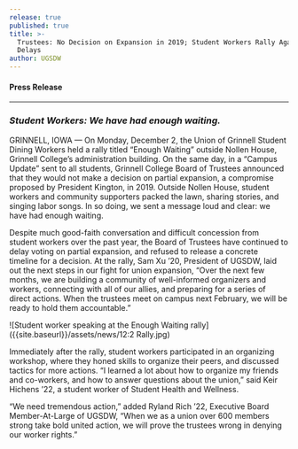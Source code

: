 ```yaml
---
release: true
published: true
title: >-
  Trustees: No Decision on Expansion in 2019; Student Workers Rally Against
  Delays
author: UGSDW
---
```

#### Press Release

***

### *Student Workers: We have had enough waiting.*

GRINNELL, IOWA — On Monday, December 2,  the Union of Grinnell Student Dining Workers held a rally titled “Enough Waiting” outside Nollen House, Grinnell College’s administration building. On the same day, in a “Campus Update” sent to all students, Grinnell College Board of Trustees announced that they would not make a decision on partial expansion, a compromise proposed by President Kington, in 2019. Outside Nollen House, student workers and community supporters packed the lawn, sharing stories, and singing labor songs. In so doing, we sent a message loud and clear: we have had enough waiting.

Despite much good-faith conversation and difficult concession from student workers over the past year, the Board of Trustees have continued to delay voting on partial expansion, and refused to release a concrete timeline for a decision. At the rally, Sam Xu ’20, President of UGSDW, laid out the next steps in our fight for union expansion, “Over the next few months, we are building a community of well-informed organizers and workers, connecting with all of our allies, and preparing for a series of direct actions. When the trustees meet on campus next February, we will be ready to hold them accountable.” 

![Student worker speaking at the Enough Waiting rally]({{site.baseurl}}/assets/news/12:2 Rally.jpg)

Immediately after the rally, student workers participated in an organizing workshop, where they honed skills to organize their peers, and discussed tactics for more actions. “I learned a lot about how to organize my friends and co-workers, and how to answer questions about the union,” said Keir Hichens ’22, a student worker of Student Health and Wellness. 

“We need tremendous action,” added Ryland Rich ’22, Executive Board Member-At-Large of UGSDW, “When we as a union over 600 members strong take bold united action, we will prove the trustees wrong in denying our worker rights.”
